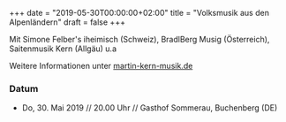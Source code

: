 ﻿+++
date = "2019-05-30T00:00:00+02:00"
title = "Volksmusik aus den Alpenländern"
draft = false
+++

Mit Simone Felber's iheimisch (Schweiz), BradlBerg Musig (Österreich), Saitenmusik Kern (Allgäu) u.a

Weitere Informationen unter [martin-kern-musik.de](http://www.martin-kern-musik.de)

### Datum

* Do, 30. Mai 2019 // 20.00 Uhr // Gasthof Sommerau, Buchenberg (DE)

